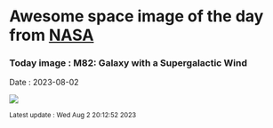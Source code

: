 
# Awesome space image of the day from [NASA](https://api.nasa.gov/)

### Today image : M82: Galaxy with a Supergalactic Wind
Date : 2023-08-02

![](https://apod.nasa.gov/apod/image/2308/M82_HubblePathak_1080.jpg)

<small>Latest update : Wed Aug  2 20:12:52 2023</small>
        